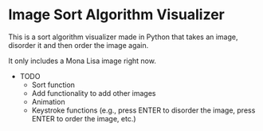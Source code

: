 # Image Sort Algorithm Visualizer

This is a sort algorithm visualizer made in Python that takes an image, disorder it and then order the image again.

It only includes a Mona Lisa image right now.

* TODO
  * Sort function
  * Add functionality to add other images
  * Animation
  * Keystroke functions (e.g., press ENTER to disorder the image, press ENTER to order the image, etc.)
